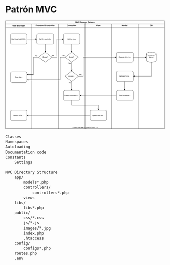 # Patrón MVC

![MVC Design Pattern](images/mvc-flowchart.svg)

```
Classes
Namespaces
Autoloading
Documentation code
Constants
    Settings

MVC Directory Structure
    app/
        models*.php
        controllers/
            controllers*.php
        views
    libs/
        libs*.php
    public/
        css/*.css
        js/*.js
        images/*.jpg
        index.php
        .htaccess
    config/
        configs*.php
    routes.php
    .env
```
